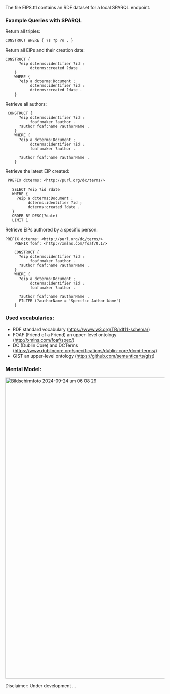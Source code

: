 The file EIPS.ttl contains an RDF dataset for a local SPARQL endpoint.

### Example Queries with SPARQL

Return all triples:
```sparql
CONSTRUCT WHERE { ?s ?p ?o . }
```
Return all EIPs and their creation date:

```sparql
CONSTRUCT {
      ?eip dcterms:identifier ?id ;
           dcterms:created ?date .
    }
    WHERE {
      ?eip a dcterms:Document ;
           dcterms:identifier ?id ;
           dcterms:created ?date .
    }
```

Retrieve all authors:
```sparql
 CONSTRUCT {
      ?eip dcterms:identifier ?id ;
           foaf:maker ?author .
      ?author foaf:name ?authorName .
    }
    WHERE {
      ?eip a dcterms:Document ;
           dcterms:identifier ?id ;
           foaf:maker ?author .
           
      ?author foaf:name ?authorName .
    }
```

Retrieve the latest EIP created:
 ```sparql
  PREFIX dcterms: <http://purl.org/dc/terms/>

    SELECT ?eip ?id ?date
    WHERE {
      ?eip a dcterms:Document ;
           dcterms:identifier ?id ;
           dcterms:created ?date .
    }
    ORDER BY DESC(?date)
    LIMIT 1
```
Retrieve EIPs authored by a specific person:

```sparql
PREFIX dcterms: <http://purl.org/dc/terms/>
    PREFIX foaf: <http://xmlns.com/foaf/0.1/>

    CONSTRUCT {
      ?eip dcterms:identifier ?id ;
           foaf:maker ?author .
      ?author foaf:name ?authorName .
    }
    WHERE {
      ?eip a dcterms:Document ;
           dcterms:identifier ?id ;
           foaf:maker ?author .
           
      ?author foaf:name ?authorName .
      FILTER (?authorName = 'Specific Author Name')
    }
```

### Used vocabularies:
- RDF standard vocabulary (https://www.w3.org/TR/rdf11-schema/)
- FOAF (Friend of a Friend) an upper-level ontology (http://xmlns.com/foaf/spec/)
- DC (Dublin Core) and DCTerms (https://www.dublincore.org/specifications/dublin-core/dcmi-terms/)
- GIST an upper-level ontology (https://github.com/semanticarts/gist)

### Mental Model:

<img width="954" alt="Bildschirmfoto 2024-09-24 um 06 08 29" src="https://github.com/user-attachments/assets/05a7fcda-fe3c-42ef-9989-e1992e2a81b6">

Disclaimer: Under development ...
